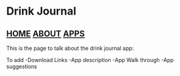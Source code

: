 # Drink Journal

## [HOME](https://jalen-dunlap.github.io/) [ABOUT](https://jalen-dunlap.github.io/about.html) [APPS](https://jalen-dunlap.github.io/apps/apps.html)


This is the page to talk about the drink journal app:

To add
-Download Links
-App description
-App Walk through
-App suggestions


